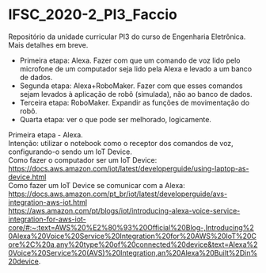 # IFSC_2020-2_PI3_Faccio
Repositório da unidade curricular PI3 do curso de Engenharia Eletrônica. Mais detalhes em breve.

- Primeira etapa: Alexa. Fazer com que um comando de voz lido pelo microfone de um computador seja lido pela Alexa e levado a um banco de dados.
- Segunda etapa: Alexa+RoboMaker. Fazer com que esses comandos sejam levados à aplicação de robô (simulada), não ao banco de dados. 
- Terceira etapa: RoboMaker. Expandir as funções de movimentação do robô.
- Quarta etapa: ver o que pode ser melhorado, logicamente.

Primeira etapa - Alexa.  
Intenção: utilizar o notebook como o receptor dos comandos de voz, configurando-o sendo um IoT Device.  
Como fazer o computador ser um IoT Device: https://docs.aws.amazon.com/iot/latest/developerguide/using-laptop-as-device.html  
Como fazer um IoT Device se comunicar com a Alexa: https://docs.aws.amazon.com/pt_br/iot/latest/developerguide/avs-integration-aws-iot.html  
https://aws.amazon.com/pt/blogs/iot/introducing-alexa-voice-service-integration-for-aws-iot-core/#:~:text=AWS%20%E2%80%93%20Official%20Blog-,Introducing%20Alexa%20Voice%20Service%20Integration%20for%20AWS%20IoT%20Core%2C%20a,any%20type%20of%20connected%20device&text=Alexa%20Voice%20Service%20(AVS)%20Integration,an%20Alexa%20Built%2Din%20device.

